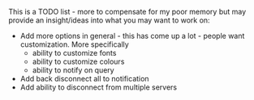 This is a TODO list - more to compensate for my poor memory but may provide an insight/ideas into what you may want to work on:
* Add more options in general - this has come up a lot - people want customization. More specifically
    - ability to customize fonts
    - ability to customize colours
    - ability to notify on query
* Add back disconnect all to notification
* Add ability to disconnect from multiple servers
